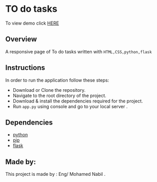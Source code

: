# TO do tasks

To view demo click [HERE](https://youtu.be/pF6rgSxqhSE)

## Overview

A responsive page of To do tasks  written with `HTML,CSS,python,flask`

## Instructions

In order to run the application follow these steps:
- Download or Clone the repository.
- Navigate to the root directory of the project.
- Download & install the dependencies required for the project.
- Run ``app.py`` using console and go to your local server .


## Dependencies

- [python](https://www.python.org/downloads/)
- [pip](https://pypi.org/project/pip/)
- [flask](https://flask.palletsprojects.com/en/1.1.x/)



## Made by:

This project is made by :  Eng/ Mohamed Nabil .